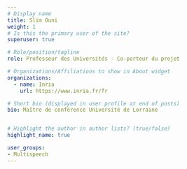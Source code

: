 ```yaml
---
# Display name
title: Slim Ouni
weight: 1
# Is this the primary user of the site?
superuser: true

# Role/position/tagline
role: Professeur des Universités - Co-porteur du projet

# Organizations/Affiliations to show in About widget
organizations:
  - name: Inria
    url: https://www.inria.fr/fr

# Short bio (displayed in user profile at end of posts)
bio: Maître de conférence Université de Lorraine


# Highlight the author in author lists? (true/false)
highlight_name: true

user_groups:
- Multispeech
---
```

